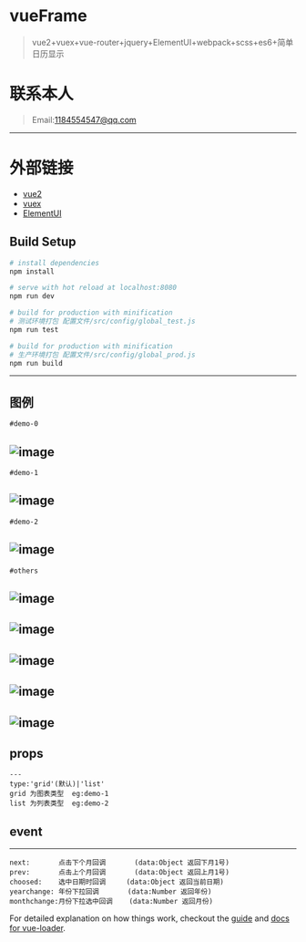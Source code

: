 # vueFrame
> vue2+vuex+vue-router+jquery+ElementUI+webpack+scss+es6+简单日历显示

# 联系本人
>Email:1184554547@qq.com
---
# 外部链接
<ul>
	<li><a href="https://cn.vuejs.org/">vue2</a></li>
	<li><a href="http://vuex.vuejs.org/">vuex</a></li>
	<li><a href="http://element.eleme.io/#/zh-CN">ElementUI</a></li>
</ul>


## Build Setup

``` bash
# install dependencies
npm install

# serve with hot reload at localhost:8080
npm run dev

# build for production with minification
# 测试环境打包 配置文件/src/config/global_test.js
npm run test

# build for production with minification
# 生产环境打包 配置文件/src/config/global_prod.js
npm run build
```
---
## 图例
	#demo-0
![image](https://github.com/zfdai/vueFrame-datetimeshow/raw/master/screenshots/demo-0.png)
---
	#demo-1
![image](https://github.com/zfdai/vueFrame-datetimeshow/raw/master/screenshots/demo-1.png)
---
	#demo-2
![image](https://github.com/zfdai/vueFrame-datetimeshow/raw/master/screenshots/demo-2.png)
---
	#others
![image](https://github.com/zfdai/vueFrame-datetimeshow/raw/master/screenshots/demo-3.png)
---
![image](https://github.com/zfdai/vueFrame-datetimeshow/raw/master/screenshots/demo-4.png)
---
![image](https://github.com/zfdai/vueFrame-datetimeshow/raw/master/screenshots/demo-5.png)
---
![image](https://github.com/zfdai/vueFrame-datetimeshow/raw/master/screenshots/demo-6.png)
---
![image](https://github.com/zfdai/vueFrame-datetimeshow/raw/master/screenshots/demo-7.png)
---
## props
```
---
type:'grid'(默认)|'list' 
grid 为图表类型 	eg:demo-1
list 为列表类型	eg:demo-2
```
## event
---
```
next:		点击下个月回调	      (data:Object 返回下月1号)    
prev:		点击上个月回调	      (data:Object 返回上月1号)	 
choosed:	选中日期时回调     (data:Object 返回当前日期)	
yearchange:	年份下拉回调		 (data:Number 返回年份)		
monthchange:月份下拉选中回调	(data:Number 返回月份)
```

For detailed explanation on how things work, checkout the [guide](http://vuejs-templates.github.io/webpack/) and [docs for vue-loader](http://vuejs.github.io/vue-loader).
